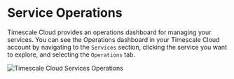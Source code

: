 # Service Operations
Timescale Cloud provides an operations dashboard for managing your services. You
can see the Operations dashboard in your Timescale Cloud account by navigating
to the `Services` section, clicking the service you want to explore, and
selecting the `Operations` tab.

<img class="main-content__illustration" src="https://s3.amazonaws.com/assets.timescale.com/docs/images/tsc-services-operations.png" alt="Timescale Cloud Services Operations"/>
